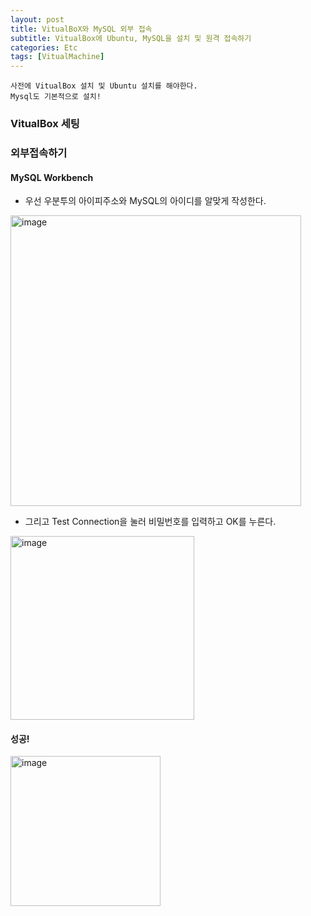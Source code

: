 ```yaml
---
layout: post
title: VitualBoX와 MySQL 외부 접속
subtitle: VitualBox에 Ubuntu, MySQL을 설치 및 원격 접속하기
categories: Etc
tags: [VitualMachine]
---
```


```
사전에 VitualBox 설치 및 Ubuntu 설치를 해야한다.
Mysql도 기본적으로 설치!
```

### VitualBox 세팅




### 외부접속하기


#### MySQL Workbench


* 우선 우분투의 아이피주소와 MySQL의 아이디를 알맞게 작성한다.

<img width="465" alt="image" src="https://user-images.githubusercontent.com/62547169/128817174-4b2cfd74-0e45-477f-98c8-60eb4d141265.png">

* 그리고 Test Connection을 눌러 비밀번호를 입력하고 OK를 누른다.

<img width="294" alt="image" src="https://user-images.githubusercontent.com/62547169/128817315-655df065-b4bb-455d-920e-fd06ceece51a.png">


#### 성공!

<img width="240" alt="image" src="https://user-images.githubusercontent.com/62547169/128817107-a17b4516-b172-4d6f-8d37-6e807408297a.png">
